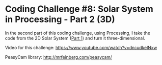 # Coding Challenge #8: Solar System in Processing - Part 2 (3D)

In the second part of this coding challenge, using Processing, I take the code from the 2D Solar System ([Part 1](https://github.com/CodingTrain/Rainbow-Code/tree/master/challenges/CC_007_SolarSystemGenerator)) and turn it three-dimensional.

Video for this challenge: https://www.youtube.com/watch?v=dncudkelNxw

PeasyCam library: http://mrfeinberg.com/peasycam/
